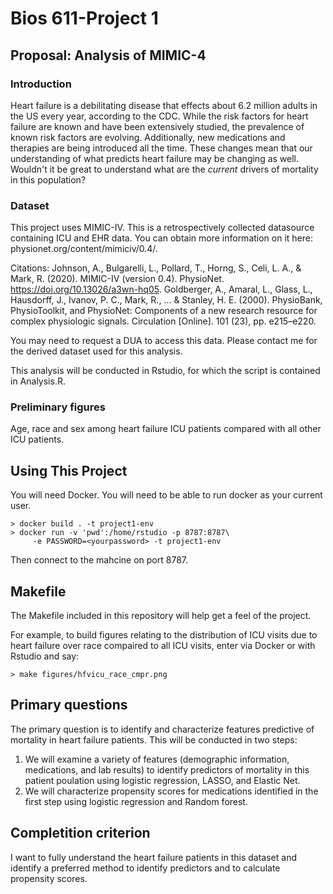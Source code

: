 Bios 611-Project 1
================

Proposal: Analysis of MIMIC-4
-----------------------------

### Introduction
Heart failure is a debilitating disease that effects about 6.2 million adults in the US every year, according to the CDC. While the risk factors for heart failure are known and have been extensively studied, the prevalence of known risk factors are evolving. Additionally, new medications and therapies are being introduced all the time. These changes mean that our understanding of what predicts heart failure may be changing as well. Wouldn't it be great to understand what are the *current* drivers of mortality in this population? 

### Dataset
This project uses MIMIC-IV. This is a retrospectively collected datasource containing ICU and EHR data. You can obtain more information on it here: physionet.org/content/mimiciv/0.4/.

Citations:
Johnson, A., Bulgarelli, L., Pollard, T., Horng, S., Celi, L. A., & Mark, R. (2020). MIMIC-IV (version 0.4). PhysioNet. https://doi.org/10.13026/a3wn-hq05.
Goldberger, A., Amaral, L., Glass, L., Hausdorff, J., Ivanov, P. C., Mark, R., ... & Stanley, H. E. (2000). PhysioBank, PhysioToolkit, and PhysioNet: Components of a new research resource for complex physiologic signals. Circulation [Online]. 101 (23), pp. e215–e220.

You may need to request a DUA to access this data. Please contact me for the derived dataset used for this analysis. 

This analysis will be conducted in Rstudio, for which the script is contained in Analysis.R.

### Preliminary figures
Age, race and sex among heart failure ICU patients compared with all other ICU patients.


Using This Project
------------------
You will need Docker. You will need to be able to run docker as your current user.

	> docker build . -t project1-env
	> docker run -v 'pwd':/home/rstudio -p 8787:8787\
		 -e PASSWORD=<yourpassword> -t project1-env

Then connect to the mahcine on port 8787.

Makefile
--------
The Makefile included in this repository will help get a feel of the project. 

For example, to build figures relating to the distribution of ICU visits due to heart failure over race compaired to all ICU visits, enter via Docker or with Rstudio and say:

	> make figures/hfvicu_race_cmpr.png

Primary questions
-----------------
The primary question is to identify and characterize features predictive of mortality in heart failure patients. This will be conducted in two steps: 
1) We will examine a variety of features (demographic information, medications, and lab results) to identify predictors of mortality in this patient poulation using logistic regression, LASSO, and Elastic Net.
2) We will characterize propensity scores for medications identified in the first step using logistic regression and Random forest. 


Completition criterion
----------------------
I want to fully understand the heart failure patients in this dataset and identify a preferred method to identify predictors and to calculate propensity scores.
